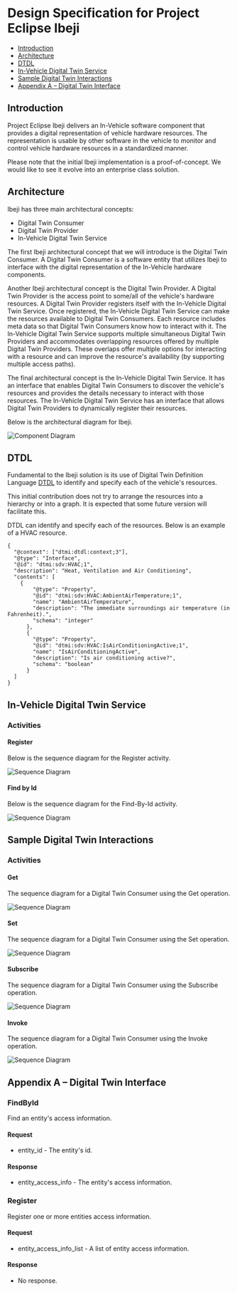# Design Specification for Project Eclipse Ibeji

- [Introduction](#introduction)
- [Architecture](#architecture)
- [DTDL](#dtdl)
- [In-Vehicle Digital Twin Service](#in-vehicle-digital-twin-service)
- [Sample Digital Twin Interactions](#sample-digital-twin-interactions)
- [Appendix A – Digital Twin Interface](#appendix-a)

## <a name="introduction">Introduction</a>

Project Eclipse Ibeji delivers an In-Vehicle software component that provides a digital representation of vehicle hardware resources. The representation is usable by other software in the vehicle to monitor and control vehicle hardware resources in a standardized manner.

Please note that the initial Ibeji implementation is a proof-of-concept. We would like to see it evolve into an enterprise class solution.

## <a name="architecture">Architecture</a>

Ibeji has three main architectural concepts:

- Digital Twin Consumer
- Digital Twin Provider
- In-Vehicle Digital Twin Service

The first Ibeji architectural concept that we will introduce is the Digital Twin Consumer. A Digital Twin Consumer is a software entity that utilizes Ibeji to interface with the digital representation of the In-Vehicle hardware components.

Another Ibeji architectural concept is the Digital Twin Provider. A Digital Twin Provider is the access point to some/all of the vehicle's hardware resources. A Digital Twin Provider registers itself with the In-Vehicle Digital Twin Service. Once registered, the In-Vehicle Digital Twin Service can make the resources available to Digital Twin Consumers. Each resource includes meta data so that Digital Twin Consumers know how to interact with it. The In-Vehicle Digital Twin Service supports multiple simultaneous Digital Twin Providers and accommodates overlapping resources offered by multiple Digital Twin Providers. These overlaps offer multiple options for interacting with a resource and can improve the resource's availability (by supporting multiple access paths).

The final architectural concept is the In-Vehicle Digital Twin Service. It has an interface that enables Digital Twin Consumers to discover the vehicle's resources and provides the details necessary to interact with those resources. The In-Vehicle Digital Twin Service has an interface that allows Digital Twin Providers to dynamically register their resources.

Below is the architectural diagram for Ibeji.

![Component Diagram](diagrams/ibeji_component.svg)

## <a name="dtdl">DTDL</a>

Fundamental to the Ibeji solution is its use of Digital Twin Definition Language [DTDL](https://github.com/Azure/opendigitaltwins-dtdl) to identify and specify each of the vehicle's resources.

This initial contribution does not try to arrange the resources into a hierarchy or into a graph. It is expected that some future version will facilitate this.

DTDL can identify and specify each of the resources. Below is an example of a HVAC resource.

```uml
{
  "@context": ["dtmi:dtdl:context;3"],
  "@type": "Interface",
  "@id": "dtmi:sdv:HVAC;1",
  "description": "Heat, Ventilation and Air Conditioning",
  "contents": [
    {
        "@type": "Property",
        "@id": "dtmi:sdv:HVAC:AmbientAirTemperature;1",
        "name": "AmbientAirTemperature",
        "description": "The immediate surroundings air temperature (in Fahrenheit).",
        "schema": "integer"
      },
      {
        "@type": "Property",
        "@id": "dtmi:sdv:HVAC:IsAirConditioningActive;1",
        "name": "IsAirConditioningActive",
        "description": "Is air conditioning active?",
        "schema": "boolean"
      }
  ]
}
```

## <a name="in-vehicle-digital-twin-service">In-Vehicle Digital Twin Service</a>

### Activities

#### Register

Below is the sequence diagram for the Register activity.

![Sequence Diagram](diagrams/register_sequence.svg)

#### Find by Id

Below is the sequence diagram for the Find-By-Id activity.

![Sequence Diagram](diagrams/findbyid_sequence.svg)

## <a name="sample-digital-twin-interactions">Sample Digital Twin Interactions</a>

### Activities

#### Get

The sequence diagram for a Digital Twin Consumer using the Get operation.

![Sequence Diagram](diagrams/get_sequence.svg)

#### Set

The sequence diagram for a Digital Twin Consumer using the Set operation.

![Sequence Diagram](diagrams/set_sequence.svg)

#### Subscribe

The sequence diagram for a Digital Twin Consumer using the Subscribe operation.

![Sequence Diagram](diagrams/subscribe_sequence.svg)

#### Invoke

The sequence diagram for a Digital Twin Consumer using the Invoke operation.

![Sequence Diagram](diagrams/invoke_sequence.svg)

## <a name="appendix-a">Appendix A – Digital Twin Interface</a>

### FindById

Find an entity's access information.

#### Request

- entity_id - The entity's id.

#### Response

- entity_access_info - The entity's access information.

### Register

Register one or more entities access information.

#### Request

- entity_access_info_list - A list of entity access information.

#### Response

- No response.
